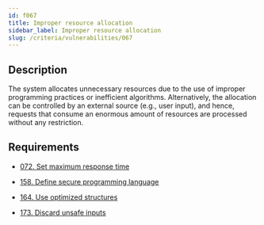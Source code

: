 ```yaml
---
id: f067
title: Improper resource allocation
sidebar_label: Improper resource allocation
slug: /criteria/vulnerabilities/067
---
```


## Description

The system allocates unnecessary resources
due to the use of improper programming practices
or inefficient algorithms.
Alternatively,
the allocation can be controlled by an external source
(e.g., user input), and hence,
requests that consume an enormous amount of resources
are processed without any restriction.

## Requirements

- [072. Set maximum response time](/criteria/requirements/072)

- [158. Define secure programming language](/criteria/requirements/158)

- [164. Use optimized structures](/criteria/requirements/164)

- [173. Discard unsafe inputs](/criteria/requirements/173)
